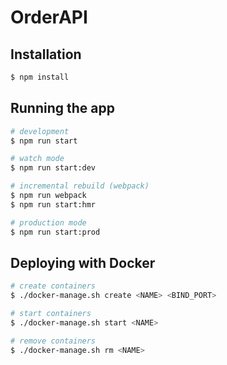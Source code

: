 # OrderAPI

## Installation

```bash
$ npm install
```

## Running the app

```bash
# development
$ npm run start

# watch mode
$ npm run start:dev

# incremental rebuild (webpack)
$ npm run webpack
$ npm run start:hmr

# production mode
$ npm run start:prod
```

## Deploying with Docker

```bash
# create containers
$ ./docker-manage.sh create <NAME> <BIND_PORT>

# start containers
$ ./docker-manage.sh start <NAME>

# remove containers
$ ./docker-manage.sh rm <NAME>
```
